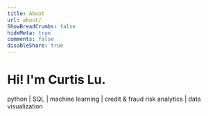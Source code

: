 ```yaml
---
title: About
url: about/
ShowBreadCrumbs: false
hideMeta: true
comments: false
disableShare: true
---
```


# Hi! I'm Curtis Lu.


python | SQL | machine learning | credit & fraud risk analytics | data visualization